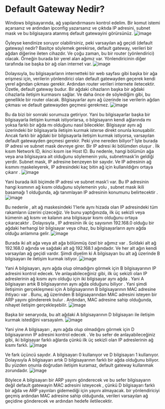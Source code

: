 # Default Gateway Nedir?

Windows bilgisayarında, ağ yapılandırmasını kontrol edelim. Bir komut istemi açarsanız ve ardından ipconfig yazarsanız ve çıktıda IP adresini, subnet mask ve bu bilgisayara atanmış default gatewayini görürsünüz.
![image](https://user-images.githubusercontent.com/68228757/158676237-fbdd72ac-ef3f-44ff-a782-91794fb757db.png)


Öyleyse kendinize soruyor olabilirsiniz, peki varsayılan ağ geçidi (default gateway) nedir? Basitçe söylemek gerekirse, default gateway, verileri bir ağdan diğerine ileten cihazdır. Ve çoğu zaman, bu bir router (yönlendirici) olacak.
Örneğin burada bir yerel alan ağımız var. Yönlendiricinin diğer tarafında ise başka bir ağ olan internet var.
![image](https://user-images.githubusercontent.com/68228757/158676285-7408cd6e-ec44-4620-8501-35bd14e0d813.png)


Dolayısıyla, bu bilgisayarların internetteki bir web sayfası gibi başka bir ağa erişmesi için, verilerin yönlendirici olan default gatewayden geçerek kendi yerel ağından çıkması gerekir. Ardından router verileri internete iletecektir. Özetle, default gateway budur. Bir ağdaki cihazların başka bir ağdaki cihazlarla iletişim kurmasını sağlar. Ve daha önce de söylediğim gibi, bu genellikle bir router olacak.
Bilgisayarlar aynı ağ üzerinde ise verilerin ağdan çıkması ve default gatewayden geçmesi gerekmez.
![image](https://user-images.githubusercontent.com/68228757/158676340-cb71b00a-4e78-48cb-8030-b24a7e802b62.png)


Bu da bizi bir sonraki sorumuza getiriyor. Yani bu bilgisayarlar başka bir bilgisayarla iletişim kurmak istiyorlarsa, o bilgisayarın kendi ağlarında mı yoksa farklı bir ağda mı olduğunu nasıl bilecekler. Bilgisayar aynı ağ üzerindeki bir bilgisayarla iletişim kurmak isterse direkt onunla konuşabilir. Ancak farklı bir ağdaki bir bilgisayarla iletişim kurmak istiyorsa, varsayılan default gatewayden geçmesi gerekir. Peki yine nereden biliyor? İşte burada IP adresi ve subnet mask devreye girer.
Bir IP adresi iki bölümden oluşur . İlk kısım Network ID, ikinci kısım ise Host ID. Bu nedenle, hangi bölümün ağa veya ana bilgisayara ait olduğunu söylemenin yolu, subnetmask’in geldiği yerdir. Subnet mask, IP adresine benzeyen bir sayıdır. Ve IP adresinin ağ kısmını maskeleyerek, IP adresindeki kaç bitin ağ için kullanıldığını ortaya çıkarır .
![image](https://user-images.githubusercontent.com/68228757/158676391-ceb9ab7a-366a-475d-bf36-536881c1e836.png)


Yani burada ikili biçimde IP adresi ve subnet mask’i var. Bu IP adresinin hangi kısmının ağ kısmı olduğunu söylemenin yolu , subnet mask ikili basamağı 1 olduğunda, ağı tanımlayan IP adresinin konumunu belirtecektir .
![image](https://user-images.githubusercontent.com/68228757/158676445-59e7f433-f7e9-496e-b96b-31936ce68c86.png)


Bu nedenle , alt ağ maskesindeki 1'lerle aynı hizada olan IP adresindeki tüm rakamların üzerini çizeceğiz. Ve bunu yaptığınızda, ilk üç sekizli veya kümenin ağ kısmı ve kalanın ana bilgisayar kısmı olduğunu ortaya çıkaracaktır . Dolayısıyla , IP adresinin ilk üç sayısının 192.168.0 olduğu bir ağdaki herhangi bir bilgisayar veya cihaz, bu bilgisayarların aynı ağda olduğu anlamına gelir.
![image](https://user-images.githubusercontent.com/68228757/158676510-8db54643-ed92-4d9c-8e78-55e161f53ec3.png)


Burada iki alt ağa veya alt ağa bölünmüş özel bir ağımız var . Soldaki alt ağ 192.168.0 ağında ve sağdaki alt ağ 192.168.1 ağındadır. Ve her alt ağın kendi varsayılan ağ geçidi vardır. Şimdi diyelim ki A bilgisayarı bu alt ağ üzerinde B bilgisayarı ile iletişim kurmak istiyor.
![image](https://user-images.githubusercontent.com/68228757/158676544-90fb5a33-7575-4b41-9ac0-b55e0e29f4e7.png)


Yani A bilgisayarı, aynı ağda olup olmadığını görmek için B bilgisayarının IP adresini kontrol edecek. Ve anlayabileceğiniz gibi, ilk üç sekizli olan IP adreslerinin ağ kısmı aynı olduğu için iki bilgisayar aynı ağda . Yani A bilgisayarı artık B bilgisayarının aynı ağda olduğunu biliyor .
Yani şimdi iletişimin gerçekleşmesi için A bilgisayarının B bilgisayarının MAC adresine ihtiyacı var . Bunu, ağ üzerinden B bilgisayarından MAC adresini isteyen bir ARP yayını göndererek bulur . Ardından, MAC adresine sahip olduğunda, nihayet iletişim gerçekleşebilir.
![image](https://user-images.githubusercontent.com/68228757/158676593-c30ff3ee-5643-4bd3-9a44-d5d282ba813c.png)


Başka bir senaryoda, bu alt ağdaki A bilgisayarının D bilgisayarı ile iletişim kurmak istediğini varsayalım.
![image](https://user-images.githubusercontent.com/68228757/158676617-383d5590-e385-4aa0-a978-c8fa5645bb4b.png)


Yani yine A bilgisayarı , aynı ağda olup olmadığını görmek için D bilgisayarının IP adresini kontrol edecek . Ve bu sefer de anlayabileceğiniz gibi, iki bilgisayar farklı ağlarda çünkü ilk üç sekizli olan IP adreslerinin ağ kısmı farklı.
![image](https://user-images.githubusercontent.com/68228757/158676650-1a215161-2788-4f24-af45-1c6c087edbc9.png)


Ve fark üçüncü sayıdır. A bilgisayarı 0 kullanıyor ve D bilgisayarı 1 kullanıyor. Dolayısıyla A bilgisayarı artık D bilgisayarının farklı bir ağda olduğunu biliyor. Bu yüzden onunla doğrudan iletişim kuramaz, default gateway kullanmak zorundadır.
![image](https://user-images.githubusercontent.com/68228757/158676675-d1306b90-7904-486d-97c7-a036982df094.png)


Böylece A bilgisayarı bir ARP yayını gönderecek ve bu sefer bilgisayarın değil default gatewayin MAC adresini isteyecek , çünkü D bilgisayarı farklı bir ağda ve ARP yayınları gidemediği için yayını almayacak. bir yönlendiriciyi geçmiş ardından MAC adresine sahip olduğunda, verileri varsayılan ağ geçidine gönderecek ve ardından hedefe iletilecektir.
